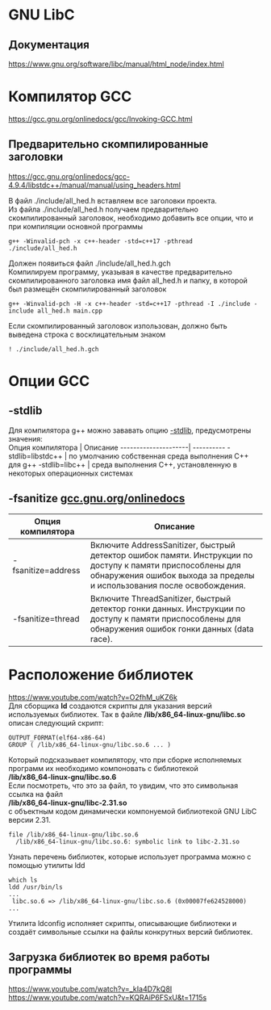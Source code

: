 # GNU LibC

## Документация
https://www.gnu.org/software/libc/manual/html_node/index.html  

# Компилятор GCC
https://gcc.gnu.org/onlinedocs/gcc/Invoking-GCC.html  

## Предварительно скомпилированные заголовки
https://gcc.gnu.org/onlinedocs/gcc-4.9.4/libstdc++/manual/manual/using_headers.html  

В файл ./include/all_hed.h вставляем все заголовки проекта.  
Из файла ./include/all_hed.h получаем предварительно скомпилированный заголовок, необходимо добавить все опции, что и при компиляции основной программы
```
g++ -Winvalid-pch -x c++-header -std=c++17 -pthread ./include/all_hed.h
```
Должен появиться файл ./include/all_hed.h.gch  
Компилируем программу, указывая в качестве предварительно скомпилированного заголовка имя файл all_hed.h и папку, в которой был размещён скомпилированный заголовок
```
g++ -Winvalid-pch -H -x c++-header -std=c++17 -pthread -I ./include -include all_hed.h main.cpp
```
Если скомпилированный заголовок изпользован, должно быть выведена строка с восклицательным знаком
```
! ./include/all_hed.h.gch
```

# Опции GCC
## -stdlib
Для компилятора g++ можно зававать опцию [-stdlib](https://gcc.gnu.org/onlinedocs/gcc/C_002b_002b-Dialect-Options.html#index-stdlib), предусмотрены значения:  
 Опция компилятора    | Описание
 ---------------------| ----------
 -stdlib=libstdc++    | по умолчанию собственная среда выполнения С++ для g++
 -stdlib=libc++       | среда выполнения С++, установленную в некоторых операционных системах

## -fsanitize [gcc.gnu.org/onlinedocs](https://gcc.gnu.org/onlinedocs/gcc/Instrumentation-Options.html)
 Опция компилятора    | Описание
 ---------------------| ----------
 -fsanitize=address   | Включите AddressSanitizer, быстрый детектор ошибок памяти. Инструкции по доступу к памяти приспособлены для обнаружения ошибок выхода за пределы и использования после освобождения.
-fsanitize=thread     | Включите ThreadSanitizer, быстрый детектор гонки данных. Инструкции по доступу к памяти приспособлены для обнаружения ошибок гонки данных (data race).

# Расположение библиотек
https://www.youtube.com/watch?v=O2fhM_uKZ6k  
Для сборщика **ld** создаются скрипты для указания версий используемых библиотек.
Так в файле **/lib/x86_64-linux-gnu/libc.so** описан следующий скрипт:
```
OUTPUT_FORMAT(elf64-x86-64)
GROUP ( /lib/x86_64-linux-gnu/libc.so.6 ... )
```
Который подсказывает компилятору, что при сборке исполняемых программ их необходимо компоновать с библиотекой  
**/lib/x86_64-linux-gnu/libc.so.6**  
Если посмотреть, что это за файл, то увидим, что это символьная ссылка на файл  
**/lib/x86_64-linux-gnu/libc-2.31.so**  
с объектным кодом динамически компонуемой библиотекой GNU LibC версии 2.31.
```
file /lib/x86_64-linux-gnu/libc.so.6
  /lib/x86_64-linux-gnu/libc.so.6: symbolic link to libc-2.31.so
```
Узнать перечень библиотек, которые использует программа можно с помощью утилиты ldd
```
which ls
ldd /usr/bin/ls
...
 libc.so.6 => /lib/x86_64-linux-gnu/libc.so.6 (0x00007fe624528000)
...
```
Утилита ldconfig исполняет скрипты, описывающие библиотеки и создаёт символьные ссылки на файлы конкрутных версий библиотек.

## Загрузка библиотек во время работы программы
https://www.youtube.com/watch?v=_kIa4D7kQ8I  
https://www.youtube.com/watch?v=KQRAiP6FSxU&t=1715s  
